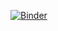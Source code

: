 [![Binder](https://mybinder.org/badge_logo.svg)](https://mybinder.org/v2/gh/statiksof/binderized-howtos.git/master?urlpath=lab/tree/Tutorials)

